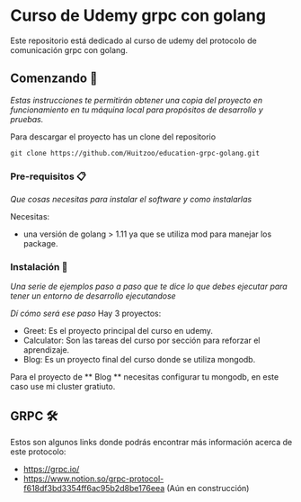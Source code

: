 # Curso de Udemy grpc con golang

Este repositorio está dedicado al curso de udemy del protocolo de comunicación grpc con golang.

## Comenzando 🚀

_Estas instrucciones te permitirán obtener una copia del proyecto en funcionamiento en tu máquina local para propósitos de desarrollo y pruebas._

Para descargar el proyecto has un clone del repositorio 

```
git clone https://github.com/Huitzoo/education-grpc-golang.git
```


### Pre-requisitos 📋

_Que cosas necesitas para instalar el software y como instalarlas_

Necesitas: 

* una versión de golang > 1.11 ya que se utiliza mod para manejar los package. 


### Instalación 🔧

_Una serie de ejemplos paso a paso que te dice lo que debes ejecutar para tener un entorno de desarrollo ejecutandose_

_Dí cómo será ese paso_
Hay 3 proyectos:

* Greet: Es el proyecto principal del curso en udemy.
* Calculator: Son las tareas del curso por sección para reforzar el aprendizaje.
* Blog: Es un proyecto final del curso donde se utiliza mongodb.

Para el proyecto de ** Blog ** necesitas configurar tu mongodb, en este caso use mi cluster gratiuto. 

## GRPC 🛠️

Estos son algunos links donde podrás encontrar más información acerca de este protocolo:

* https://grpc.io/
* https://www.notion.so/grpc-protocol-f618df3bd3354ff6ac95b2d8be176eea (Aún en construcción)